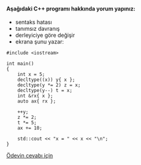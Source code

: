#### Aşağıdaki C++ programı hakkında yorum yapınız:

+ sentaks hatası
+ tanımsız davranış
+ derleyiciye göre değişir
+ ekrana şunu yazar: 

```
#include <iostream>

int main()
{
	int x = 5;
	decltype((x)) y{ x };
	decltype(y *= 2) z = x;
	decltype(y--) t = x;
	int &rx{ x };
	auto ax{ rx };

	++y;
	z *= 2;
	t *= 5;
	ax += 10;

	std::cout << "x = " << x << "\n";
}
```

[Ödevin cevabı için](https://vimeo.com/362505509)
